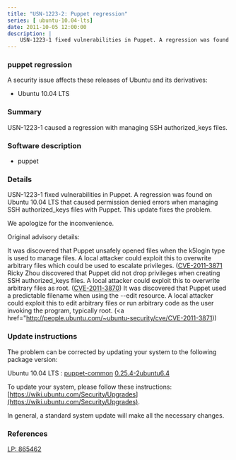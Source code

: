 ```yaml
---
title: "USN-1223-2: Puppet regression"
series: [ ubuntu-10.04-lts]
date: 2011-10-05 12:00:00
description: |
    USN-1223-1 fixed vulnerabilities in Puppet. A regression was found on Ubuntu 10.04 LTS that caused permission denied errors when managing SSH authorized_keys files with Puppet. This update fixes the problem.
--- 
```

 
 


### puppet regression

A security issue affects these releases of Ubuntu and its derivatives:

* Ubuntu 10.04 LTS

### Summary

USN-1223-1 caused a regression with managing SSH authorized_keys files. 

### Software description

* puppet 

### Details

USN-1223-1 fixed vulnerabilities in Puppet. A regression was found on Ubuntu 10.04 LTS that caused permission denied errors when managing SSH authorized_keys files with Puppet. This update fixes the problem.

We apologize for the inconvenience.

Original advisory details:

 It was discovered that Puppet unsafely opened files when the k5login type is used to manage files. A local attacker could exploit this to overwrite arbitrary files which could be used to escalate privileges. ([CVE-2011-3871](http://people.ubuntu.com/~ubuntu-security/cve/CVE-2011-3869">CVE-2011-3869</a>) Ricky Zhou discovered that Puppet did not drop privileges when creating SSH authorized_keys files. A local attacker could exploit this to overwrite arbitrary files as root. (<a href="http://people.ubuntu.com/~ubuntu-security/cve/CVE-2011-3870">CVE-2011-3870</a>) It was discovered that Puppet used a predictable filename when using the --edit resource. A local attacker could exploit this to edit arbitrary files or run arbitrary code as the user invoking the program, typically root. (<a href="http://people.ubuntu.com/~ubuntu-security/cve/CVE-2011-3871)) 

### Update instructions

The problem can be corrected by updating your system to the following package version:

Ubuntu 10.04 LTS
 : [puppet-common](https://launchpad.net/ubuntu/+source/puppet) <span> [0.25.4-2ubuntu6.4](https://launchpad.net/ubuntu/+source/puppet/0.25.4-2ubuntu6.4) </span> 

To update your system, please follow these instructions: [https://wiki.ubuntu.com/Security/Upgrades](https://wiki.ubuntu.com/Security/Upgrades).

In general, a standard system update will make all the necessary changes. 

### References

 
 [LP: 865462](https://launchpad.net/bugs/865462)
 

